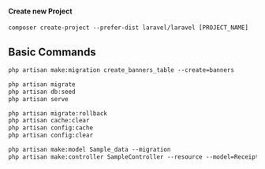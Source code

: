 #### Create new Project
`composer create-project --prefer-dist laravel/laravel [PROJECT_NAME]`

## Basic Commands

```dtd
php artisan make:migration create_banners_table --create=banners

php artisan migrate
php artisan db:seed
php artisan serve

php artisan migrate:rollback
php artisan cache:clear
php artisan config:cache
php artisan config:clear

php artisan make:model Sample_data --migration
php artisan make:controller SampleController --resource --model=Receipt
```